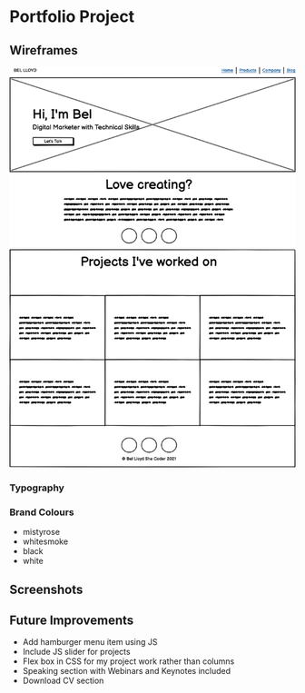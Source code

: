 # Portfolio Project

## Wireframes
<img src="images/portfolio-wireframes.png">

### Typography


### Brand Colours

- mistyrose
- whitesmoke
- black
- white

## Screenshots

## Future Improvements

- Add hamburger menu item using JS
- Include JS slider for projects
- Flex box in CSS for my project work rather than columns
- Speaking section with Webinars and Keynotes included
- Download CV section